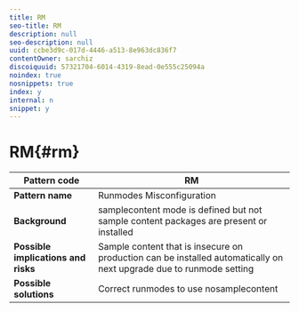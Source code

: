 ```yaml
---
title: RM
seo-title: RM
description: null
seo-description: null
uuid: ccbe3d9c-017d-4446-a513-8e963dc836f7
contentOwner: sarchiz
discoiquuid: 57321704-6014-4319-8ead-0e555c25094a
noindex: true
nosnippets: true
index: y
internal: n
snippet: y
---
```


# RM{#rm}

| **Pattern code** |RM |
|---|---|
| **Pattern name** |Runmodes Misconfiguration |
| **Background** |samplecontent mode is defined but not sample content packages are present or installed |
| **Possible implications and risks** |Sample content that is insecure on production can be installed automatically on next upgrade due to runmode setting |
| **Possible solutions** |Correct runmodes to use nosamplecontent |

